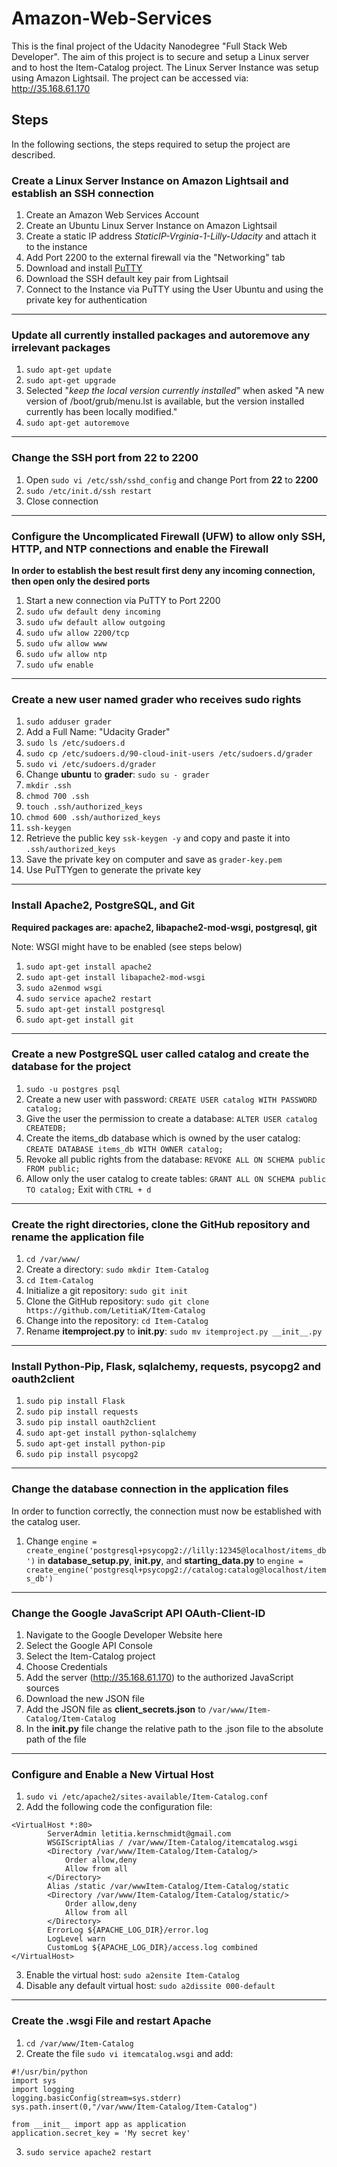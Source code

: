 # Amazon-Web-Services
This is the final project of the Udacity Nanodegree "Full Stack Web Developer". The aim of this project is to secure and setup a Linux server and to host the Item-Catalog project. The Linux Server Instance was setup using Amazon Lightsail. 
The project can be accessed via: http://35.168.61.170

## Steps
In the following sections, the steps required to setup the project are described.

### Create a Linux Server Instance on Amazon Lightsail and establish an SSH connection
1. Create an Amazon Web Services Account
2. Create an Ubuntu Linux Server Instance on Amazon Lightsail
3. Create a static IP address *StaticIP-Vrginia-1-Lilly-Udacity* and attach it to the instance
4. Add Port 2200 to the external firewall via the "Networking" tab
5. Download and install [PuTTY](https://www.chiark.greenend.org.uk/~sgtatham/putty/latest.html)
6. Download the SSH default key pair from Lightsail
7. Connect to the Instance via PuTTY using the User Ubuntu and using the private key for authentication
---
### Update all currently installed packages and autoremove any irrelevant packages
1. `sudo apt-get update`
2. `sudo apt-get upgrade`
3. Selected "*keep the local version currently installed*" when asked "A new version of /boot/grub/menu.lst is available, but the version installed currently has been locally modified."
4. `sudo apt-get autoremove`
---
### Change the SSH port from 22 to 2200
1. Open `sudo vi /etc/ssh/sshd_config` and change Port from **22** to **2200**
2. `sudo /etc/init.d/ssh restart`
3. Close connection
---
### Configure the Uncomplicated Firewall (UFW) to allow only SSH, HTTP, and NTP connections and enable the Firewall
**In order to establish the best result first deny any incoming connection, then open only the desired ports**
1. Start a new connection via PuTTY to Port 2200
2. `sudo ufw default deny incoming`
3. `sudo ufw default allow outgoing`
4. `sudo ufw allow 2200/tcp`
5. `sudo ufw allow www`
6. `sudo ufw allow ntp`
7. `sudo ufw enable`
---
### Create a new user named grader who receives sudo rights 
1. `sudo adduser grader`
2. Add a Full Name: "Udacity Grader"
3. `sudo ls /etc/sudoers.d`
4. `sudo cp /etc/sudoers.d/90-cloud-init-users /etc/sudoers.d/grader`
5. `sudo vi /etc/sudoers.d/grader`
6. Change **ubuntu** to **grader**: `sudo su - grader`
7. `mkdir .ssh`
8. `chmod 700 .ssh`
9. `touch .ssh/authorized_keys`
10. `chmod 600 .ssh/authorized_keys`
11. `ssh-keygen`
12. Retrieve the public key `ssk-keygen -y` and copy and paste it into `.ssh/authorized_keys`
13. Save the private key on computer and save as `grader-key.pem`
14. Use PuTTYgen to generate the private key
---
### Install Apache2, PostgreSQL, and Git

**Required packages are: apache2, libapache2-mod-wsgi, postgresql, git**

Note: WSGI might have to be enabled (see steps below)

1. `sudo apt-get install apache2`
2. `sudo apt-get install libapache2-mod-wsgi`
3. `sudo a2enmod wsgi`
4. `sudo service apache2 restart`
5. `sudo apt-get install postgresql`
6. `sudo apt-get install git`
---
### Create a new PostgreSQL user called catalog and create the database for the project
1. `sudo -u postgres psql`
2. Create a new user with password: `CREATE USER catalog WITH PASSWORD catalog;`
3. Give the user the permission to create a database: `ALTER USER catalog CREATEDB;`
4. Create the items_db database which is owned by the user catalog: `CREATE DATABASE items_db WITH OWNER catalog;`
5. Revoke all public rights from the database: `REVOKE ALL ON SCHEMA public FROM public;`
6. Allow only the user catalog to create tables: `GRANT ALL ON SCHEMA public TO catalog;`
Exit with `CTRL + d`
---
### Create the right directories, clone the GitHub repository and rename the application file
1. `cd /var/www/`
2. Create a directory: `sudo mkdir Item-Catalog`
3. `cd Item-Catalog`
4. Initialize a git repository: `sudo git init`
5. Clone the GitHub repository: `sudo git clone https://github.com/LetitiaK/Item-Catalog`
6. Change into the repository: `cd Item-Catalog`
7. Rename **itemproject.py** to **__init__.py**: `sudo mv itemproject.py __init__.py`
---
### Install Python-Pip, Flask, sqlalchemy, requests, psycopg2 and oauth2client
1. `sudo pip install Flask`
2. `sudo pip install requests`
3. `sudo pip install oauth2client`
4. `sudo apt-get install python-sqlalchemy`
5. `sudo apt-get install python-pip`
6. `sudo pip install psycopg2`
---
### Change the database connection in the application files
In order to function correctly, the connection must now be established with the catalog user.
1. Change `engine = create_engine('postgresql+psycopg2://lilly:12345@localhost/items_db')` in **database_setup.py**, **__init__.py**, and **starting_data.py** to `engine = create_engine('postgresql+psycopg2://catalog:catalog@localhost/items_db')`
---
### Change the Google JavaScript API OAuth-Client-ID
1. Navigate to the Google Developer Website here
2. Select the Google API Console
3. Select the Item-Catalog project
4. Choose Credentials
5. Add the server (http://35.168.61.170) to the authorized JavaScript sources
6. Download the new JSON file
7. Add the JSON file as **client_secrets.json** to `/var/www/Item-Catalog/Item-Catalog`
8. In the **__init__.py** file change the relative path to the .json file to the absolute path of the file
---
### Configure and Enable a New Virtual Host
1. `sudo vi /etc/apache2/sites-available/Item-Catalog.conf`
2. Add the following code the configuration file:
```
<VirtualHost *:80>
		ServerAdmin letitia.kernschmidt@gmail.com
		WSGIScriptAlias / /var/www/Item-Catalog/itemcatalog.wsgi
		<Directory /var/www/Item-Catalog/Item-Catalog/>
			Order allow,deny
			Allow from all
		</Directory>
		Alias /static /var/wwwItem-Catalog/Item-Catalog/static
		<Directory /var/www/Item-Catalog/Item-Catalog/static/>
			Order allow,deny
			Allow from all
		</Directory>
		ErrorLog ${APACHE_LOG_DIR}/error.log
		LogLevel warn
		CustomLog ${APACHE_LOG_DIR}/access.log combined
</VirtualHost>
```
3. Enable the virtual host: `sudo a2ensite Item-Catalog`
4. Disable any default virtual host: `sudo a2dissite 000-default`
---
### Create the .wsgi File and restart Apache
1. `cd /var/www/Item-Catalog`
2. Create the file `sudo vi itemcatalog.wsgi` and add:
```
#!/usr/bin/python
import sys
import logging
logging.basicConfig(stream=sys.stderr)
sys.path.insert(0,"/var/www/Item-Catalog/Item-Catalog")

from __init__ import app as application
application.secret_key = 'My secret key'
```
3. `sudo service apache2 restart`
